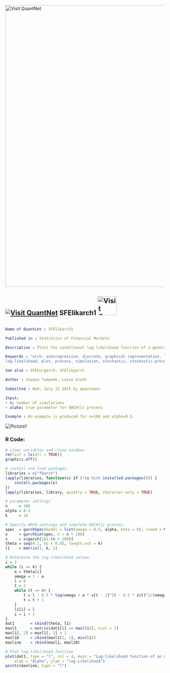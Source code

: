 
[<img src="https://github.com/QuantLet/Styleguide-and-FAQ/blob/master/pictures/banner.png" width="888" alt="Visit QuantNet">](http://quantlet.de/)

## [<img src="https://github.com/QuantLet/Styleguide-and-FAQ/blob/master/pictures/qloqo.png" alt="Visit QuantNet">](http://quantlet.de/) **SFElikarch1** [<img src="https://github.com/QuantLet/Styleguide-and-FAQ/blob/master/pictures/QN2.png" width="60" alt="Visit QuantNet 2.0">](http://quantlet.de/)

```yaml

Name of QuantLet : SFElikarch1

Published in : Statistics of Financial Markets

Description : Plots the conditional log-likelihood function of a generated ARCH(1) process.

Keywords : 'arch, autoregressive, discrete, graphical representation, likelihood, linear,
log-likelihood, plot, process, simulation, stochastic, stochastic-process, time-series'

See also : SFEkurgarch, SFElikgarch

Author : Joanna Tomanek, Lasse Groth

Submitted : Wed, July 22 2015 by quantomas

Input: 
- n: number of simulations
- alpha: true parameter for ARCH(1) process

Example : An example is produced for n=100 and alpha=0.5.

```

![Picture1](SFElikarch1-1.png)


### R Code:
```r
# clear variables and close windows
rm(list = ls(all = TRUE))
graphics.off()

# install and load packages
libraries = c("fGarch")
lapply(libraries, function(x) if (!(x %in% installed.packages())) {
    install.packages(x)
})
lapply(libraries, library, quietly = TRUE, character.only = TRUE)

# parameter settings
n     = 100
alpha = 0.5
k     = 16

# Specify ARCH settings and simulate ARCH(1) process.
spec  = garchSpec(model = list(omega = 0.5, alpha, beta = 0), rseed = NULL)
x     = garchSim(spec, n = n + 100)
x     = x$garch[101:(n + 100)]
theta = seq(0.1, by = 0.05, length.out = k)
l1    = matrix(1, k, 1)

# Determine the log-likelihood values
i = 1
while (i <= k) {
    a = theta[i]
    omega = 1 - a
    l = 0
    t = 2
    while (t <= n) {
        l = l - 0.5 * log(omega + a * x[t - 1]^2) - 0.5 * x[t]^2/(omega + a * x[t - 1]^2)
        t = t + 1
    }
    l1[i] = l
    i = i + 1
}
dat1       = cbind(theta, l1)
maxl1      = matrix(dat1[l1 == max(l1)], ncol = 2)
maxl1[, 2] = maxl1[, 2] + 1
maxl10     = cbind(maxl1[1, 1], min(l1))
maxline    = rbind(maxl1, maxl10)

# Plot log-likelihood function
plot(dat1, type = "l", col = 4, main = "Log-likelihood function of an ARCH(1) Process", 
    xlab = "Alpha", ylab = "log-Likelihood")
points(maxline, type = "l") 

```
